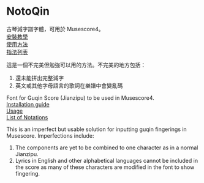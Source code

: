 # NotoQin
古琴減字譜字體，可用於 Musescore4。<br>
[安裝教學](https://github.com/JaneYTLing/NotoQin/wiki/0.-%E5%AE%89%E8%A3%9D%E6%95%99%E5%AD%B8-Installation-Guide)<br>
[使用方法](https://github.com/JaneYTLing/NotoQin/wiki/1.-%E4%BD%BF%E7%94%A8%E6%96%B9%E6%B3%95-Usage)<br>
[指法列表](https://github.com/JaneYTLing/NotoQin/wiki/2.-%E6%8C%87%E6%B3%95%E5%88%97%E8%A1%A8-List-of-Notations)<br>

這是一個不完美但勉強可以用的方法。不完美的地方包括：
1. 還未能拼出完整減字
2. 英文或其他字母語言的歌詞在樂譜中會變亂碼

Font for Guqin Score (Jianzipu) to be used in Musescore4. <br> 
[Installation guide](https://github.com/JaneYTLing/NotoQin/wiki/0.-%E5%AE%89%E8%A3%9D%E6%95%99%E5%AD%B8-Installation-Guide) <br>
[Usage](https://github.com/JaneYTLing/NotoQin/wiki/1.-%E4%BD%BF%E7%94%A8%E6%96%B9%E6%B3%95-Usage) <br>
[List of Notations](https://github.com/JaneYTLing/NotoQin/wiki/2.-%E6%8C%87%E6%B3%95%E5%88%97%E8%A1%A8-List-of-Notations) <br>

This is an imperfect but usable solution for inputting guqin fingerings in Musescore. Imperfections include:
1. The components are yet to be combined to one character as in a normal Jianzipu.
2. Lyrics in English and other alphabetical languages cannot be included in the score as many of these characters are modified in the font to show fingering.


